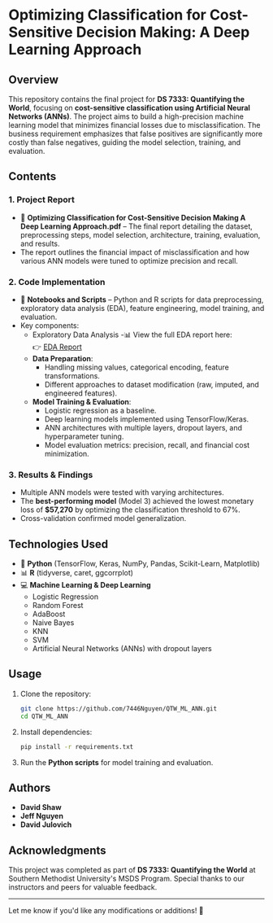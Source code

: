 # Optimizing Classification for Cost-Sensitive Decision Making: A Deep Learning Approach

## Overview
This repository contains the final project for **DS 7333: Quantifying the World**, focusing on **cost-sensitive classification using Artificial Neural Networks (ANNs)**. The project aims to build a high-precision machine learning model that minimizes financial losses due to misclassification. The business requirement emphasizes that false positives are significantly more costly than false negatives, guiding the model selection, training, and evaluation.

## Contents
### 1. **Project Report**
- 📄 **Optimizing Classification for Cost-Sensitive Decision Making A Deep Learning Approach.pdf** – The final report detailing the dataset, preprocessing steps, model selection, architecture, training, evaluation, and results.
- The report outlines the financial impact of misclassification and how various ANN models were tuned to optimize precision and recall.

### 2. **Code Implementation**
- 📁 **Notebooks and Scripts** – Python and R scripts for data preprocessing, exploratory data analysis (EDA), feature engineering, model training, and evaluation.
- Key components:
  - Exploratory Data Analysis
    -📊 View the full EDA report here:  
    👉 [EDA Report](https://7446nguyen.github.io/QTW_ML_ANN/ExploratoryDataAnalysis.html)
  - **Data Preparation**:
    - Handling missing values, categorical encoding, feature transformations.
    - Different approaches to dataset modification (raw, imputed, and engineered features).
  - **Model Training & Evaluation**:
    - Logistic regression as a baseline.
    - Deep learning models implemented using TensorFlow/Keras.
    - ANN architectures with multiple layers, dropout layers, and hyperparameter tuning.
    - Model evaluation metrics: precision, recall, and financial cost minimization.

### 3. **Results & Findings**
- Multiple ANN models were tested with varying architectures.
- The **best-performing model** (Model 3) achieved the lowest monetary loss of **$57,270** by optimizing the classification threshold to 67%.
- Cross-validation confirmed model generalization.

## Technologies Used
- 🐍 **Python** (TensorFlow, Keras, NumPy, Pandas, Scikit-Learn, Matplotlib)
- 📊 **R** (tidyverse, caret, ggcorrplot)
- 💻 **Machine Learning & Deep Learning**
  - Logistic Regression
  - Random Forest
  - AdaBoost
  - Naive Bayes
  - KNN
  - SVM
  - Artificial Neural Networks (ANNs) with dropout layers

## Usage
1. Clone the repository:
   ```bash
   git clone https://github.com/7446Nguyen/QTW_ML_ANN.git
   cd QTW_ML_ANN
   ```
2. Install dependencies:
   ```bash
   pip install -r requirements.txt
   ```
3. Run the **Python scripts** for model training and evaluation.

## Authors
- **David Shaw**
- **Jeff Nguyen**
- **David Julovich**

## Acknowledgments
This project was completed as part of **DS 7333: Quantifying the World** at Southern Methodist University's MSDS Program. Special thanks to our instructors and peers for valuable feedback.

---

Let me know if you'd like any modifications or additions! 🚀
